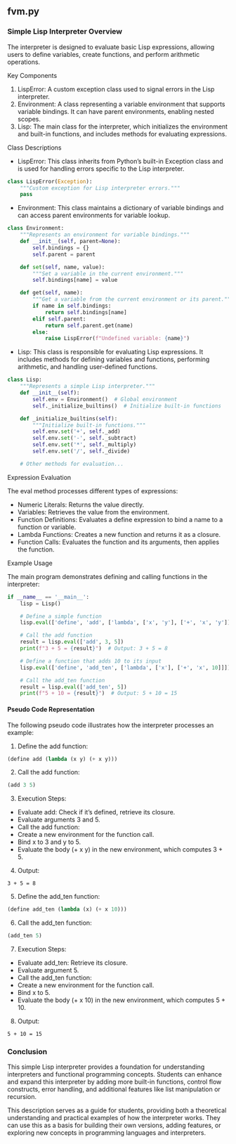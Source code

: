 
## fvm.py

### Simple Lisp Interpreter Overview

The interpreter is designed to evaluate basic Lisp expressions, allowing users to define variables, create functions, and perform arithmetic operations.

Key Components

1. LispError: A custom exception class used to signal errors in the Lisp interpreter.
2. Environment: A class representing a variable environment that supports variable bindings. It can have parent environments, enabling nested scopes.
3. Lisp: The main class for the interpreter, which initializes the environment and built-in functions, and includes methods for evaluating expressions.

Class Descriptions

* LispError: This class inherits from Python’s built-in Exception class and is used for handling errors specific to the Lisp interpreter.

```python
class LispError(Exception):
    """Custom exception for Lisp interpreter errors."""
    pass
```

* Environment: This class maintains a dictionary of variable bindings and can access parent environments for variable lookup.

```python
class Environment:
    """Represents an environment for variable bindings."""
    def __init__(self, parent=None):
        self.bindings = {}
        self.parent = parent

    def set(self, name, value):
        """Set a variable in the current environment."""
        self.bindings[name] = value

    def get(self, name):
        """Get a variable from the current environment or its parent."""
        if name in self.bindings:
            return self.bindings[name]
        elif self.parent:
            return self.parent.get(name)
        else:
            raise LispError(f"Undefined variable: {name}")
```

* Lisp: This class is responsible for evaluating Lisp expressions. It includes methods for defining variables and functions, performing arithmetic, and handling user-defined functions.

```python
class Lisp:
    """Represents a simple Lisp interpreter."""
    def __init__(self):
        self.env = Environment()  # Global environment
        self._initialize_builtins()  # Initialize built-in functions

    def _initialize_builtins(self):
        """Initialize built-in functions."""
        self.env.set('+', self._add)
        self.env.set('-', self._subtract)
        self.env.set('*', self._multiply)
        self.env.set('/', self._divide)

    # Other methods for evaluation...
```

Expression Evaluation

The eval method processes different types of expressions:

* Numeric Literals: Returns the value directly.
* Variables: Retrieves the value from the environment.
* Function Definitions: Evaluates a define expression to bind a name to a function or variable.
* Lambda Functions: Creates a new function and returns it as a closure.
* Function Calls: Evaluates the function and its arguments, then applies the function.

Example Usage

The main program demonstrates defining and calling functions in the interpreter:

```python
if __name__ == '__main__':
    lisp = Lisp()

    # Define a simple function
    lisp.eval(['define', 'add', ['lambda', ['x', 'y'], ['+', 'x', 'y']]])

    # Call the add function
    result = lisp.eval(['add', 3, 5])
    print(f"3 + 5 = {result}")  # Output: 3 + 5 = 8

    # Define a function that adds 10 to its input
    lisp.eval(['define', 'add_ten', ['lambda', ['x'], ['+', 'x', 10]]])

    # Call the add_ten function
    result = lisp.eval(['add_ten', 5])
    print(f"5 + 10 = {result}")  # Output: 5 + 10 = 15
```

#### Pseudo Code Representation

The following pseudo code illustrates how the interpreter processes an example:

1. Define the add function:

```lisp
(define add (lambda (x y) (+ x y)))
```

2. Call the add function:

```lisp
(add 3 5)
```

3. Execution Steps:
* Evaluate add: Check if it’s defined, retrieve its closure.
* Evaluate arguments 3 and 5.
* Call the add function:
* Create a new environment for the function call.
* Bind x to 3 and y to 5.
* Evaluate the body (+ x y) in the new environment, which computes 3 + 5.

4. Output:

```
3 + 5 = 8
```

5. Define the add_ten function:

```lisp
(define add_ten (lambda (x) (+ x 10)))
```

6. Call the add_ten function:

```lisp
(add_ten 5)
```

7. Execution Steps:
* Evaluate add_ten: Retrieve its closure.
* Evaluate argument 5.
* Call the add_ten function:
* Create a new environment for the function call.
* Bind x to 5.
* Evaluate the body (+ x 10) in the new environment, which computes 5 + 10.

8. Output:

```
5 + 10 = 15
```


### Conclusion

This simple Lisp interpreter provides a foundation for understanding interpreters and functional programming concepts. Students can enhance and expand this interpreter by adding more built-in functions, control flow constructs, error handling, and additional features like list manipulation or recursion.

This description serves as a guide for students, providing both a theoretical understanding and practical examples of how the interpreter works. They can use this as a basis for building their own versions, adding features, or exploring new concepts in programming languages and interpreters.